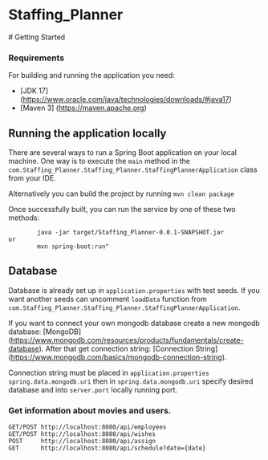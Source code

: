 # Staffing_Planner
﻿# Getting Started

### Requirements
For building and running the application you need:

- [JDK 17] (https://www.oracle.com/java/technologies/downloads/#java17)
- [Maven 3] (https://maven.apache.org)

## Running the application locally

There are several ways to run a Spring Boot application on your local machine. One way is to execute the `main` method in the `com.Staffing_Planner.Staffing_Planner.StaffingPlannerApplication` class from your IDE.

Alternatively you can build the project by running ```mvn clean package```

Once successfully built, you can run the service by one of these two methods:
```
        java -jar target/Staffing_Planner-0.0.1-SNAPSHOT.jar
or
        mvn spring-boot:run"
```

## Database
Database is already set up in `application.properties` with test seeds.
If you want another seeds can uncomment `loadData` function from  `com.Staffing_Planner.Staffing_Planner.StaffingPlannerApplication`.

If you want to connect your own mongodb database create a new mongodb database:
[MongoDB] (https://www.mongodb.com/resources/products/fundamentals/create-database).
After that get connection string: 
[Connection String] (https://www.mongodb.com/basics/mongodb-connection-string).

Connection string must be placed in `application.properties` `spring.data.mongodb.uri` then in `spring.data.mongodb.uri` specify desired database and into `server.port` locally running port.

### Get information about movies and users.

```
GET/POST http://localhost:8080/api/employees 
GET/POST http://localhost:8080/api/wishes
POST     http://localhost:8080/api/assign
GET      http://localhost:8080/api/schedule?date={date}
```


